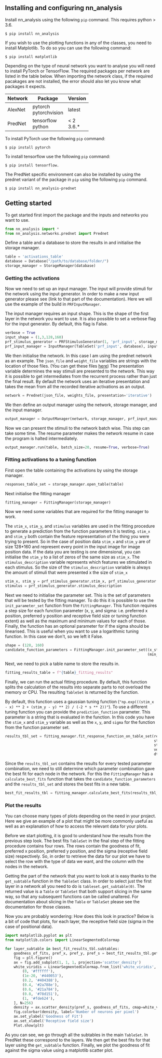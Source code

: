 ## Installing and configuring nn_analysis
Install nn_analysis using the following `pip` command. This requires python > 3.6.

    $ pip install nn_analysis

If you wish to use the plotting functions in any of the classes, you need to install Matplotlib. To do so you can use the following command:

    $ pip install matplotlib

Depending on the type of neural network you want to analyse you will need to install PyTorch or TensorFlow.
The required packages per network are listed in the table below.
When importing the network class, if the required pacakages are not installed, the error should also let you know what packages it expects.

|Network|Package|Version|
|---|---|---|
|AlexNet|pytorch<br>pytorchvision|latest|
|PredNet|tensorflow<br>python|< 2<br>3.6.*|

To install PyTorch use the following `pip` command:

    $ pip install pytorch

To install tensorflow use the following `pip` command:

    $ pip install tensorflow.

The PredNet specific environment can also be installed by using the prednet variant of the package in `pip` using the following `pip` command.

    $ pip install nn_analysis-prednet

## Getting started
To get started first import the package and the inputs and networks you want to use.

```python
from nn_analysis import *
from nn_analysis.networks.prednet import Prednet
```

Define a table and a database to store the results in and initialise the storage manager.
    
```python
table = 'activations_table'
database = Database("/path/to/database/folder/")
storage_manager = StorageManager(database)
```

### Getting the activations
Now we need to set up an input manager. The input will provide stimuli for the network using the input generator. In order to make a new input generator please see (link to that part of the documentation).
Here we will use the example of the build in `PRFInputManager`.

The input manager requires an input shape. This is the shape of the first layer in the network you want to use.
It is also possible to set a verbose flag for the input generator. By default, this flag is False.

```python
verbose = True
input_shape = (1,3,128,160)
prf_stimulus_generator = PRFStimulusGenerator(1, 'prf_input', storage_manager, verbose=verbose)
prf_input_manager = InputManager(TableSet('prf_input', database), input_shape, prf_stimulus_generator)
```

We then initialise the network. 
In this case I am using the prednet network as an example. 
The `json_file` and `weight_file` variables are strings with the location of those files. (You can get these files [here](https://www.dropbox.com/s/rpwlnn6j39jjme4/kitti_data.zip?dl=0))
The presentation variable determines the way stimuli are presented to the network. 
This way it is possible to get intermediates from the recurrent process rather than just the final result.
By default the network uses an iterative presentation and takes the mean from all the recorded iterative activations as an output.

```python
network = Prednet(json_file, weights_file, presentation='iterative')
```

We then define an output manager using the network, storage manager, and the input manager.

```python
output_manager = OutputManager(network, storage_manager, prf_input_manager)
```

Now we can present the stimuli to the network batch wise. This step can take some time.
The resume parameter makes the network resume in case the program is halted intermediately.

```python
output_manager.run(table, batch_size=20, resume=True, verbose=True)
```

### Fitting activations to a tuning function
First open the table containing the activations by using the storage manager.

```python
responses_table_set = storage_manager.open_table(table)
```

Next initialise the fitting manager

```python
fitting_manager = FittingManager(storage_manager)
```

Now we need some variables that are required for the fitting manager to work.

The `stim_x`, `stim_y`, and `stimulus` variables are used in the fitting procedure to generate a prediction from the function parameters it is testing. `stim_x` and `stim_y` both contain the feature representation of the thing you were trying to present.
So in the case of position data `stim_x` and `stim_y` are of size 128*160 and represent every point in the input image for image position data.
If the data you are testing is one dimensional, you can initialise the `stim_y` to a list of zeros of the same size as `stim_x`.
The `stimulus_description` variable represents which features we stimulated in each stimulus.
So the size of the `stimulus_description` variable is always the amount of stimuli that were presented x the size of `stim_x`

```python
stim_x, stim_y = prf_stimulus_generator.stim_x, prf_stimulus_generator.stim_y
stimulus = prf_stimulus_generator.stimulus_description
```

Next we need to initialise the parameter set. This is the set of parameters that will be tested by the fitting manager.
To do this it is possible to use the `init_parameter_set` function from the `FittingManager`. 
This function requires a step size for each function parameter (x, y, and sigma: i.e. preferred x position, preferred y position and receptive field size or tuning function extent) as well as the maximum and minimum values for each of those.
Finally, the function has an optional parameter for if the sigma should be linearised. This is useful when you want to use a logarithmic tuning function. 
In this case we don't, so we left it False.

```python
shape = (128, 160)
candidate_function_parameters = FittingManager.init_parameter_set((x_step, y_step, sigma_step), (*shape, max_sigma),
                                                                  (min_x, min_y, min_sigma), linearise_s=False)
```
Next, we need to pick a table name to store the results in.

```python
fitting_results_table = f"{table}_fitting_results"
```

Finally, we can run the actual fitting procedure. By default, this function splits the calculation of the results into separate parts to not overload the memory or CPU.
The resulting `TableSet` is returned by the function. 

By default, this function uses a gaussian tuning function (`"np.exp(((stim_x - x) ** 2 + (stim_y - y) ** 2) / (-2 * s ** 2))"`). 
To use a different tuning function you can provide the `prediction_function` parameter.
This parameter is a string that is evaluated in the function. 
In this code you have the `stim_x` and `stim_y` variable as well as the `x`, `y`, and `sigma` for the function from the function parameter set.

```python
results_tbl_set = fitting_manager.fit_response_function_on_table_set(responses_table_set, fitting_results_table,
                                                                     stim_x, stim_y, candidate_function_parameters,
                                                                     stimulus_description=stimulus_description,
                                                                     verbose=True,
                                                                     dtype=np.dtype('float16'))
```

Since the `results_tbl_set` contains the results for every tested parameter combination, we need to still determine which parameter combination gave the best fit for each node in the network.
For this the `FittingManager` has a `calculate_best_fits` function that takes the `candidate_function_parameters` and the `results_tbl_set` and stores the best fits in a new table.

```python
best_fit_results_tbl = fitting_manager.calculate_best_fits(results_tbl_set, candidate_function_parameters, table+'_best')
```

### Plot the results
You can choose many types of plots depending on the need in your project.
Here we give an example of a plot that might be more commonly useful as well as an explanation of how to access the relevant data for your plots.

Before we start plotting, it is good to understand how the results from the previous step look. 
The best fits `TableSet` in the final step of the fitting procedure contains four rows.
The rows contain the goodness of fit, preferred x position, preferred y position, and the sigma (receptive field size) respectively.
So, in order to retrieve the data for our plot we have to select the row with the type of data we want, and the column with the nodes in the network.

Getting the part of the network that you want to look at is easy thanks to the `get_subtable` function in the `TableSet` class.
In order to select just the first layer in a network all you need to do is `tableset.get_subtable(0)`.
The returned value is a `Table` or `TableSet` that both support slicing in the same way, so that any subsequent functions can be called unaltered.
For documentation about slicing in the `Table` or `TableSet` please see the documentation for those classes.

Now you are probably wondering: How does this look in practice?
Below is a bit of code that plots, for each layer, the receptive field size (sigma in the case of positional data).

```python
import matplotlib.pyplot as plt
from matplotlib.colors import LinearSegmentedColormap

for layer_subtable in best_fit_results_tbl.subtables:
    goodness_of_fits, pref_x, pref_y, pref_s = best_fit_results_tbl.get_subtable(layer_subtable)[:]
    fig = plt.figure()
    ax = fig.add_subplot(1, 1, 1, projection='scatter_density')
    white_viridis = LinearSegmentedColormap.from_list('white_viridis', [
        (0, '#ffffff'),
        (1e-20, '#440053'),
        (0.2, '#404388'),
        (0.4, '#2a788e'),
        (0.6, '#21a784'),
        (0.8, '#78d151'),
        (1, '#fde624'),
    ], N=256)
    density = ax.scatter_density(pref_s, goodness_of_fits, cmap=white_viridis)
    fig.colorbar(density, label='Number of neurons per pixel')
    ax.set_ylabel('Goodness of Fit')
    ax.set_xlabel('Receptive field size')
    Plot.show(plt)
```

As you can see, we go through all the subtables in the main `TableSet`. In PredNet these correspond to the layers.
We then get the best fits for that layer using the `get_subtable` function.
Finally, we plot the goodness of fit against the sigma value using a matplotlib scatter plot.
